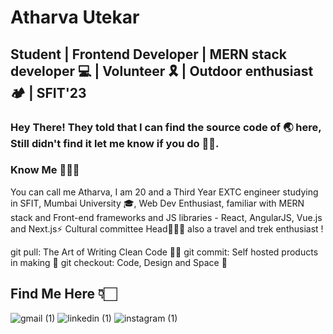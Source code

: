 # Atharva Utekar
## Student | Frontend Developer | MERN stack developer 💻 | Volunteer 🎗️ | Outdoor enthusiast 🏕️ | SFIT'23

### Hey There! They told that I can find the source code of 🌏 here, Still didn't find it let me know if you do 🙏🏻.

### Know Me 🙋🏻‍♂️
You can call me Atharva, I am 20 and a Third Year EXTC engineer studying in SFIT, Mumbai University 🎓,
Web Dev Enthusiast, familiar with MERN stack and Front-end frameworks and JS libraries - React, AngularJS, Vue.js and Next.js⚡
Cultural committee Head🤹🏻‍♂️ also a travel and trek enthusiast !


git pull: The Art of Writing Clean Code 👌🏻
git commit: Self hosted products in making 🤩
git checkout: Code, Design and Space 🚀

## Find Me Here 👇🏻


![gmail (1)](https://user-images.githubusercontent.com/65060103/126262505-014b0278-1ace-4bc4-92dc-438ce47e00e3.png) ![linkedin (1)](https://user-images.githubusercontent.com/65060103/126262769-03da501e-12a1-4ece-8745-497c7d2e203e.png) ![instagram (1)](https://user-images.githubusercontent.com/65060103/126262775-fe918a4f-007a-4df2-83e9-a1a0ea4fc7a7.png)









<!--
Here are some ideas to get you started:

- 🔭 I’m currently working on ...
- 🌱 I’m currently learning ...
- 👯 I’m looking to collaborate on ...
- 🤔 I’m looking for help with ...
- 💬 Ask me about ...
- 📫 How to reach me: ...
- 😄 Pronouns: ...
- ⚡ Fun fact: ...
-->
